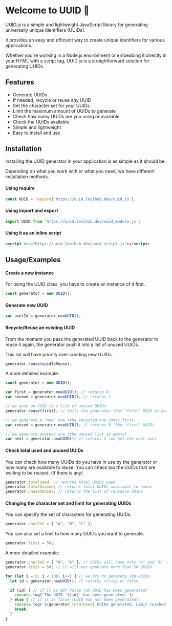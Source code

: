 # Welcome to UUID 👋

UUID.js is a simple and lightweight JavaScript library for generating universally unique identifiers (UUIDs).

It provides an easy and efficient way to create unique identifiers for various applications.

Whether you're working in a Node.js environment or embedding it directly in your HTML with a script tag, UUID.js is a straightforward solution for generating UUIDs.


## Features

- Generate UUIDs
- If needed, recycle or reuse any UUID
- Set the character set for your UUIDs
- Limit the maximum amount of UUIDs to generate
- Check how many UUIDs are you using or available
- Check the UUIDs available
- Simple and lightweight
- Easy to install and use



## Installation
Installing the UUID generator in your application is as simple as it should be.

Depending on what you work with or what you need, we have different installation methods.

#### Using require

[//]: # (Install my-project with npm)
[//]: # (```bash)
[//]: # (  npm install my-project)
[//]: # (  cd my-project)
[//]: # (```)

```javascript
const UUID = require('https://uuid.levihub.dev/uuid.js');
```

#### Using import and export

```javascript
import UUID from 'https://uuid.levihub.dev/uuid_module.js';
```

#### Using it as an inline script

```html
<script src="https://uuid.levihub.dev/uuid_script.js"></script>
```

## Usage/Examples

#### Create a new instance
For using the UUID class, you have to create an instance of it first.

```javascript
const generator = new UUID();
```

#### Generate new UUID
```javascript
var userId = generator.newUUID();
```

#### Recycle/Reuse an existing UUID
From the moment you pass the generated UUID back to the generator to reuse it again, the generator push it into a list of unused UUIDs.

This list will have priority over creating new UUIDs.

```javascript
generator.reuse(uuidToReuse);
```

A more detailed example:

```javascript
const generator = new UUID();

var first = generator.newUUID(); // returns 0
var second = generator.newUUID(); // returns 1

// we push an UUID to a list of unused UUIDs
generator.reuse(first); // tells the generator that "first" UUID is available

// we generate a "new" one (the recycled one comes first)
var reused = generator.newUUID(); // returns 0 (the "first" UUID)

// we generate another one (the unused list is empty)
var next = generator.newUUID(); // returns 2 (we get the next one)
```

#### Check total used and unused UUIDs
You can check how many UUIDs do you have in use by the generator or how many are available to reuse.
You can check too the UUIDs that are waiting to be reused. (If there is any)

```javascript
generator.totalUsed; // returns total UUIDs used
generator.totalUnused; // returns total UUIDs available to reuse
generator.unusedUUIDs; // returns the list of reusable UUIDs
```

#### Changing the character set and limit for generating UUIDs
You can specify the set of characters for generating UUIDs.
```javascript
generator.charSet = [ "A", "B", "C" ];
```

You can also set a limit to how many UUIDs you want to generate.
```javascript
generator.limit = 50;
```

A more detailed example:
```javascript
generator.charSet = [ "A", "k" ]; // UUIDs will have only "A" and "k" characters
generator.limit = 50; // it will not generate more than 50 UUIDs

for (let i = 0; i < 100; i++) { // we try to generate 100 UUIDs
  let id = generator.newUUID(); // returns string or false 

  if (id) { // if it is NOT false (an UUID has been generated)
    console.log(`The UUID '${id}' has been generated.`);
  } else { // if it is false (UUID has not been generated)
    console.log(`${generator.totalUsed} UUIDs generated. Limit reached.`);
    break;
  }
}
```
